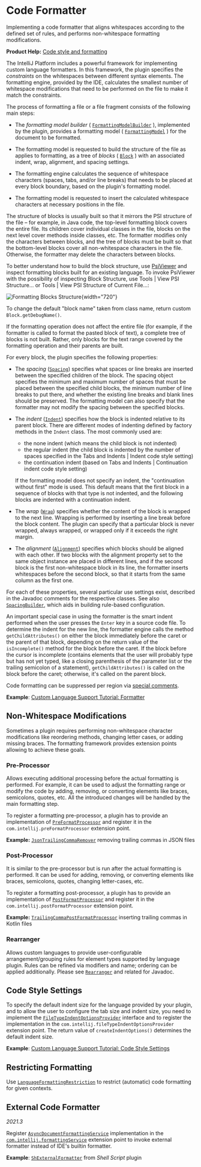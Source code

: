 <!-- Copyright 2000-2023 JetBrains s.r.o. and contributors. Use of this source code is governed by the Apache 2.0 license. -->

# Code Formatter

<link-summary>Implementing a code formatter that aligns whitespaces according to the defined set of rules, and performs non-whitespace formatting modifications.</link-summary>

<tldr>

**Product Help:** [Code style and formatting](https://www.jetbrains.com/help/idea/code-style.html)

</tldr>

The IntelliJ Platform includes a powerful framework for implementing custom language formatters.
In this framework, the plugin specifies the *constraints* on the whitespaces between different syntax elements.
The formatting engine, provided by the IDE, calculates the smallest number of whitespace modifications that need to be performed on the file to make it match the constraints.

The process of formatting a file or a file fragment consists of the following main steps:

*  The _formatting model builder_ (
   [`FormattingModelBuilder`](%gh-ic%/platform/code-style-api/src/com/intellij/formatting/FormattingModelBuilder.java)
   ), implemented by the plugin, provides a formatting model (
   [`FormattingModel`](%gh-ic%/platform/code-style-api/src/com/intellij/formatting/FormattingModel.java)
   ) for the document to be formatted.

*  The formatting model is requested to build the structure of the file as applies to formatting, as a tree of _blocks_ (
   [`Block`](%gh-ic%/platform/code-style-api/src/com/intellij/formatting/Block.java)
   ) with an associated indent, wrap, alignment, and spacing settings.

*  The formatting engine calculates the sequence of whitespace characters (spaces, tabs, and/or line breaks) that needs to be placed at every block boundary, based on the plugin's formatting model.

*  The formatting model is requested to insert the calculated whitespace characters at necessary positions in the file.

The structure of blocks is usually built so that it mirrors the PSI structure of the file – for example, in Java code, the top-level formatting block covers the entire file.
Its children cover individual classes in the file, blocks on the next level cover methods inside classes, etc.
The formatter modifies only the characters between blocks, and the tree of blocks must be built so that the bottom-level blocks cover all non-whitespace characters in the file.
Otherwise, the formatter may delete the characters between blocks.

To better understand how to build the block structure, use [PsiViewer](explore_api.md#31-use-internal-mode-and-psiviewer) and inspect formatting blocks built for an existing language.
To invoke PsiViewer with the possibility of inspecting <control>Block Structure</control>, use <ui-path>Tools | View PSI Structure...</ui-path> or <ui-path>Tools | View PSI Structure of Current File...</ui-path>:

![Formatting Blocks Structure](psi_viewer_formatting_blocks.png){width="720"}

To change the default "block name" taken from class name, return custom `Block.getDebugName()`.

If the formatting operation does not affect the entire file (for example, if the formatter is called to format the pasted block of text), a complete tree of blocks is not built.
Rather, only blocks for the text range covered by the formatting operation and their parents are built.

For every block, the plugin specifies the following properties:

* The _spacing_ ([`Spacing`](%gh-ic%/platform/code-style-api/src/com/intellij/formatting/Spacing.java)) specifies what spaces or line breaks are inserted between the specified children of the block.
   The spacing object specifies the minimum and maximum number of spaces that must be placed between the specified child blocks, the minimum number of line breaks to put there, and whether the existing line breaks and blank lines should be preserved.
   The formatting model can also specify that the formatter may not modify the spacing between the specified blocks.

* The _indent_ ([`Indent`](%gh-ic%/platform/code-style-api/src/com/intellij/formatting/Indent.java)) specifies how the block is indented relative to its parent block.
   There are different modes of indenting defined by factory methods in the `Indent` class.
   The most commonly used are:
  * the none indent (which means the child block is not indented)
  * the regular indent (the child block is indented by the number of spaces specified in the <control>Tabs and Indents | Indent</control> code style setting)
  * the continuation indent (based on <control>Tabs and Indents | Continuation indent</control> code style setting)

  If the formatting model does not specify an indent, the "continuation without first" mode is used.
     This default means that the first block in a sequence of blocks with that type is not indented, and the following blocks are indented with a continuation indent.

* The _wrap_ ([`Wrap`](%gh-ic%/platform/code-style-api/src/com/intellij/formatting/Wrap.java)) specifies whether the content of the block is wrapped to the next line.
   Wrapping is performed by inserting a line break before the block content.
   The plugin can specify that a particular block is never wrapped, always wrapped, or wrapped only if it exceeds the right margin.

* The _alignment_ ([`Alignment`](%gh-ic%/platform/code-style-api/src/com/intellij/formatting/Alignment.java)) specifies which blocks should be aligned with each other.
   If two blocks with the alignment property set to the same object instance are placed in different lines, and if the second block is the first non-whitespace block in its line, the formatter inserts whitespaces before the second block, so that it starts from the same column as the first one.

For each of these properties, several particular use settings exist, described in the Javadoc comments for the respective classes.
See also [`SpacingBuilder`](%gh-ic%/platform/code-style-api/src/com/intellij/formatting/SpacingBuilder.java), which aids in building rule-based configuration.

An important special case in using the formatter is the smart indent performed when the user presses the `Enter` key in a source code file.
To determine the indent for the new line, the formatter engine calls the method `getChildAttributes()` on either the block immediately before the caret or the parent of that block, depending on the return value of the `isIncomplete()` method for the block before the caret.
If the block before the cursor is incomplete (contains elements that the user will probably type but has not yet typed, like a closing parenthesis of the parameter list or the trailing semicolon of a statement), `getChildAttributes()` is called on the block before the caret; otherwise, it's called on the parent block.

Code formatting can be suppressed per region via [special comments](https://youtrack.jetbrains.com/issue/IDEA-56995#comment=27-605969).

**Example**:
[Custom Language Support Tutorial: Formatter](formatter.md)

## Non-Whitespace Modifications

Sometimes a plugin requires performing non-whitespace character modifications like reordering methods, changing letter cases, or adding missing braces.
The formatting framework provides extension points allowing to achieve these goals.

### Pre-Processor

Allows executing additional processing before the actual formatting is performed.
For example, it can be used to adjust the formatting range or modify the code by adding, removing, or converting elements like braces, semicolons, quotes, etc.
All the introduced changes will be handled by the main formatting step.

To register a formatting pre-processor, a plugin has to provide an implementation of [`PreFormatProcessor`](%gh-ic%/platform/code-style-api/src/com/intellij/psi/impl/source/codeStyle/PreFormatProcessor.java) and register it in the `com.intellij.preFormatProcessor` extension point.

**Example:**
[`JsonTrailingCommaRemover`](%gh-ic%/json/src/com/intellij/json/formatter/JsonTrailingCommaRemover.java) removing trailing commas in JSON files

### Post-Processor

It is similar to the pre-processor but is run after the actual formatting is performed.
It can be used for adding, removing, or converting elements like braces, semicolons, quotes, changing letter-cases, etc.

To register a formatting post-processor, a plugin has to provide an implementation of [`PostFormatProcessor`](%gh-ic%/platform/code-style-api/src/com/intellij/psi/impl/source/codeStyle/PostFormatProcessor.java) and register it in the `com.intellij.postFormatProcessor` extension point.

**Example:**
[`TrailingCommaPostFormatProcessor`](%gh-ic%/plugins/kotlin/idea/src/org/jetbrains/kotlin/idea/formatter/TrailingCommaPostFormatProcessor.kt) inserting trailing commas in Kotlin files

### Rearranger

Allows custom languages to provide user-configurable arrangement/grouping rules for element types supported by language plugin.
Rules can be refined via modifiers and name; ordering can be applied additionally.
Please see [`Rearranger`](%gh-ic%/platform/code-style-api/src/com/intellij/psi/codeStyle/arrangement/Rearranger.java) and related for Javadoc.

## Code Style Settings

To specify the default indent size for the language provided by your plugin, and to allow the user to configure the tab size and indent size, you need to implement the [`FileTypeIndentOptionsProvider`](%gh-ic%/platform/lang-api/src/com/intellij/psi/codeStyle/FileTypeIndentOptionsProvider.java) interface and to register the implementation in the `com.intellij.fileTypeIndentOptionsProvider` extension point.
The return value of `createIndentOptions()` determines the default indent size.

**Example**:
[Custom Language Support Tutorial: Code Style Settings](code_style_settings.md)

## Restricting Formatting

Use [`LanguageFormattingRestriction`](%gh-ic%/platform/code-style-api/src/com/intellij/lang/LanguageFormattingRestriction.java) to restrict (automatic) code formatting for given contexts.

## External Code Formatter

_2021.3_

Register [`AsyncDocumentFormattingService`](%gh-ic%/platform/code-style-api/src/com/intellij/formatting/service/AsyncDocumentFormattingService.java) implementation in the [`com.intellij.formattingService`](https://jb.gg/ipe?extensions=com.intellij.formattingService) extension point to invoke external formatter instead of IDE's builtin formatter.

**Example**:
[`ShExternalFormatter`](%gh-ic%/plugins/sh/core/src/com/intellij/sh/formatter/ShExternalFormatter.java) from _Shell Script_ plugin
